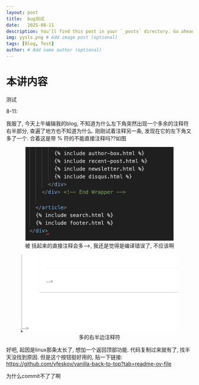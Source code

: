 ```yaml
---
layout: post
title:  bug测试
date:   2025-08-11
description: You’ll find this post in your `_posts` directory. Go ahead and edit it and re-build the site to see your changes. # Add post description (optional)
img: yysls.png # Add image post (optional)
tags: [Blog, Test]
author: # Add name author (optional)
---
```

# 本讲内容

测试

8-11:

我服了, 今天上午编辑我的blog, 不知道为什么左下角突然出现一个多余的注释符右半部分, 查遍了地方也不知道为什么. 刚刚试着注释另一条, 发现在它的左下角又多了一个. 合着这是带 % 符的不能直接注释吗??如图

<figure style="text-align: center;">
<img src="/assets/img/testbug1.png" alt="" width="400">
<figcaption>被 括起来的直接注释会多-->, 我还是觉得是编译错误了, 不应该啊</figcaption>
</figure>

<figure style="text-align: center;">
<img src="/assets/img/testbug2.png" alt="" width="500">
<figcaption>多的右半边注释符</figcaption>
</figure>

好吧, 起因是linux那条太长了, 想加一个返回顶部功能. 代码复制过来就有了, 找半天没找到原因. 但是这个按钮挺好用的, 贴一下链接: https://github.com/vfeskov/vanilla-back-to-top?tab=readme-ov-file



为什么commit不了了啊